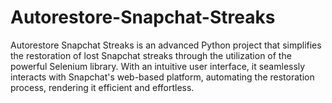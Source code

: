 # Autorestore-Snapchat-Streaks
Autorestore Snapchat Streaks is an advanced Python project that simplifies the restoration of lost Snapchat streaks through the utilization of the powerful Selenium library. With an intuitive user interface, it seamlessly interacts with Snapchat's web-based platform, automating the restoration process, rendering it efficient and effortless.
